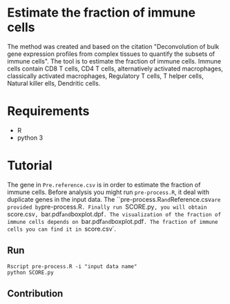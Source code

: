 # Estimate the fraction of immune cells
The method was created and based on the citation "Deconvolution of bulk gene expression profiles from complex tissues to quantify the subsets of immune cells".
The tool is to estimate the fraction of immune cells. Immune cells contain CD8 T cells, CD4 T cells, alternatively activated macrophages, classically activated macrophages, Regulatory T cells, T helper cells, Natural killer ells, Dendritic cells.

# Requirements
* R
* python 3

# Tutorial

The gene in `Pre.reference.csv` is in order to estimate the fraction of immune cells. Before analysis you might run `pre-process.R`, it deal with duplicate genes in the input data. The ``pre-process.R` and `Reference.csv` are provided by `pre-process.R`. Finally run `SCORE.py`, you will obtain `score.csv`, `bar.pdf` and `boxplot.dpf`. The visualization of the fraction of immune cells depends on `bar.pdf` and `boxplot.pdf`. The fraction of immune cells you can find it in `score.csv`.

## Run

    Rscript pre-process.R -i "input data name"
    python SCORE.py

## Contribution
